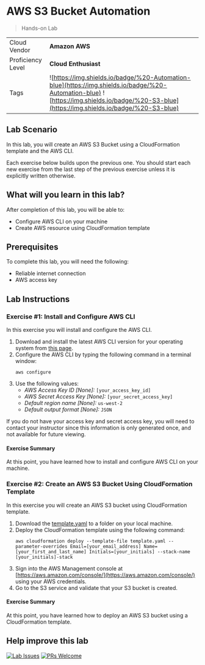 # AWS S3 Bucket Automation

> Hands-on Lab

|                   |                       |
| :---------------- | :-------------------- |
| Cloud Vendor      | **Amazon AWS**   |
| Proficiency Level | **Cloud  Enthusiast** |
| Tags              | ![https://img.shields.io/badge/%20-Automation-blue](https://img.shields.io/badge/%20-Automation-blue) ![https://img.shields.io/badge/%20-S3-blue](https://img.shields.io/badge/%20-S3-blue) |

## Lab Scenario
In this lab, you will create an AWS S3 Bucket using a CloudFormation template and the AWS CLI.

Each exercise below builds upon the previous one. You should start each new exercise from the last step of the previous exercise unless it is explicitly written otherwise.

## What will you learn in this lab?
After completion of this lab, you will be able to:

- Configure AWS CLI on your machine
- Create AWS resource using CloudFormation template

## Prerequisites
To complete this lab, you will need the following:

- Reliable internet connection
- AWS access key

## Lab Instructions

### Exercise #1: Install and Configure AWS CLI

In this exercise you will install and configure the AWS CLI.

1. Download and install the latest AWS CLI version for your operating system from [this page](https://docs.aws.amazon.com/cli/latest/userguide/getting-started-install.html).
2. Configure the AWS CLI by typing the following command in a terminal window:
   ```
   aws configure
   ```
3. Use the following values:
   - *AWS Access Key ID [None]:* `[your_access_key_id]`
   - *AWS Secret Access Key [None]:* `[your_secret_access_key]`
   - *Default region name [None]:* `us-west-2`
   - *Default output format [None]:* `JSON`

If you do not have your access key and secret access key, you will need to contact your instructor since this information is only generated once, and not available for future viewing.
#### Exercise Summary
At this point, you have learned how to install and configure AWS CLI on your machine.

### Exercise #2: Create an AWS S3 Bucket Using CloudFormation Template

In this exercise you will create an AWS S3 bucket using CloudFormation template.

1. Download the [template.yaml](template.yaml) to a folder on your local machine.
2. Deploy the CloudFormation template using the following command:
   ```
   aws cloudformation deploy --template-file template.yaml --parameter-overrides Email=[your_email_address] Name=[your_first_and_last_name] Initials=[your_initials] --stack-name [your_initials]-stack
   ```
3. Sign into the AWS Management console at [https://aws.amazon.com/console/](https://aws.amazon.com/console/) using your AWS credentials.
4. Go to the S3 service and validate that your S3 bucket is created.

#### Exercise Summary
At this point, you have learned how to deploy an AWS S3 bucket using a CloudFormation template.

## Help improve this lab

[![Lab Issues](https://img.shields.io/github/issues/crimsonpinnacle/cloud-labs)](https://github.com/CrimsonPinnacle/cloud-labs/issues/new?assignees=toddysm&labels=new+lab&template=bug_template.md&title=) [![PRs Welcome](https://img.shields.io/badge/PRs-welcome-brightgreen.svg)](https://github.com/CrimsonPinnacle/cloud-labs/pulls)